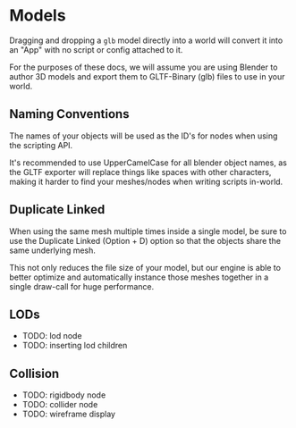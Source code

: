 # Models

Dragging and dropping a `glb` model directly into a world will convert it into an "App" with no script or config attached to it.

For the purposes of these docs, we will assume you are using Blender to author 3D models and export them to GLTF-Binary (glb) files to use in your world.

## Naming Conventions

The names of your objects will be used as the ID's for nodes when using the scripting API.

It's recommended to use UpperCamelCase for all blender object names, as the GLTF exporter will replace things like spaces with other characters, making it harder to find your meshes/nodes when writing scripts in-world.

## Duplicate Linked

When using the same mesh multiple times inside a single model, be sure to use the Duplicate Linked (Option + D) option so that the objects share the same underlying mesh.

This not only reduces the file size of your model, but our engine is able to better optimize and automatically instance those meshes together in a single draw-call for huge performance.

## LODs

- TODO: lod node
- TODO: inserting lod children

## Collision

- TODO: rigidbody node
- TODO: collider node
- TODO: wireframe display
